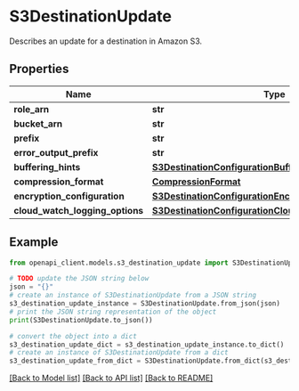 # S3DestinationUpdate

Describes an update for a destination in Amazon S3.

## Properties

Name | Type | Description | Notes
------------ | ------------- | ------------- | -------------
**role_arn** | **str** |  | [optional] 
**bucket_arn** | **str** |  | [optional] 
**prefix** | **str** |  | [optional] 
**error_output_prefix** | **str** |  | [optional] 
**buffering_hints** | [**S3DestinationConfigurationBufferingHints**](S3DestinationConfigurationBufferingHints.md) |  | [optional] 
**compression_format** | [**CompressionFormat**](CompressionFormat.md) |  | [optional] 
**encryption_configuration** | [**S3DestinationConfigurationEncryptionConfiguration**](S3DestinationConfigurationEncryptionConfiguration.md) |  | [optional] 
**cloud_watch_logging_options** | [**S3DestinationConfigurationCloudWatchLoggingOptions**](S3DestinationConfigurationCloudWatchLoggingOptions.md) |  | [optional] 

## Example

```python
from openapi_client.models.s3_destination_update import S3DestinationUpdate

# TODO update the JSON string below
json = "{}"
# create an instance of S3DestinationUpdate from a JSON string
s3_destination_update_instance = S3DestinationUpdate.from_json(json)
# print the JSON string representation of the object
print(S3DestinationUpdate.to_json())

# convert the object into a dict
s3_destination_update_dict = s3_destination_update_instance.to_dict()
# create an instance of S3DestinationUpdate from a dict
s3_destination_update_from_dict = S3DestinationUpdate.from_dict(s3_destination_update_dict)
```
[[Back to Model list]](../README.md#documentation-for-models) [[Back to API list]](../README.md#documentation-for-api-endpoints) [[Back to README]](../README.md)


